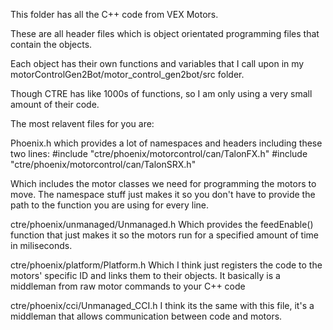 This folder has all the C++ code from VEX Motors.

These are all header files which is object orientated programming files that contain the objects.

Each object has their own functions and variables that I call upon in my motorControlGen2Bot/motor_control_gen2bot/src folder. 

Though CTRE has like 1000s of functions, so I am only using a very small amount of their code.

The most relavent files for you are: 

Phoenix.h 
  which provides a lot of namespaces and headers including these two lines:
  #include "ctre/phoenix/motorcontrol/can/TalonFX.h"
  #include "ctre/phoenix/motorcontrol/can/TalonSRX.h"

  Which includes the motor classes we need for programming the motors to move.
  The namespace stuff just makes it so you don't have to provide the path to 
  the function you are using for every line.

ctre/phoenix/unmanaged/Unmanaged.h 
  Which provides the feedEnable() function that just makes it so the motors run 
  for a specified amount of time in miliseconds.

ctre/phoenix/platform/Platform.h 
  Which I think just registers the code to the motors' specific ID and links them to their objects.
  It basically is a middleman from raw motor commands to your C++ code

ctre/phoenix/cci/Unmanaged_CCI.h
  I think its the same with this file, it's a middleman that allows communication 
  between code and motors.
